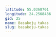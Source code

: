 ```yaml
---
latitude: 55.0368701
longitude: 24.2568486
gid: 25
name: Basakojų takas
slug: basakoju-takas
---
```


